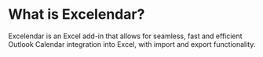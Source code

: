 # What is Excelendar?

Excelendar is an Excel add-in that allows for seamless, fast and efficient Outlook Calendar integration into Excel, with import and export functionality.
